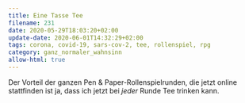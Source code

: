 ```yaml
---
title: Eine Tasse Tee
filename: 231
date: 2020-05-29T18:03:20+02:00
update-date: 2020-06-01T14:32:29+02:00
tags: corona, covid-19, sars-cov-2, tee, rollenspiel, rpg
category: ganz_normaler_wahnsinn
allow-html: true
---
```

Der Vorteil der ganzen Pen &amp; Paper-Rollenspielrunden, die jetzt online stattfinden ist ja, dass ich jetzt bei <em>jeder</em> Runde Tee trinken kann.
